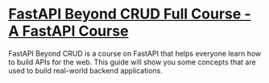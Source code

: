 # [FastAPI Beyond CRUD Full Course - A FastAPI Course](https://jod35.github.io/fastapi-beyond-crud-docs/site/) 

FastAPI Beyond CRUD is a course on FastAPI that helps everyone learn how to build APIs for the web. This guide will show you some concepts that are used to build real-world backend applications.